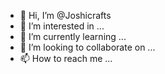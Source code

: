 - 👋 Hi, I’m @Joshicrafts
- 👀 I’m interested in ...
- 🌱 I’m currently learning ...
- 💞️ I’m looking to collaborate on ...
- 📫 How to reach me ...

<!---
Joshicrafts/Joshicrafts is a ✨ special ✨ repository because its `README.md` (this file) appears on your GitHub profile.
You can click the Preview link to take a look at your changes.
--->
